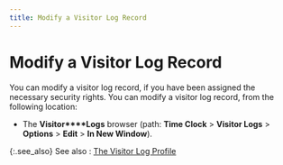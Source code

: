 ```yaml
---
title: Modify a Visitor Log Record
---
```


# Modify a Visitor Log Record


You can modify a visitor log record, if you have been assigned the necessary  security rights. You can modify a visitor log record, from the following  location:

- The **Visitor****Logs** browser (path: **Time 
 Clock** > **Visitor Logs** > **Options** > **Edit** > **In New Window**).



{:.see_also}
See also
: [The Visitor  Log Profile]({{site.tc_baseurl}}/visitors/visitor-logs/the_visitor_log_profile.html)
